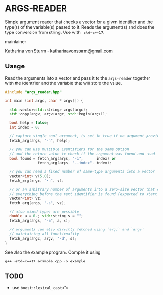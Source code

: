 # ARGS-READER

Simple argument reader that checks a vector for a given identifier and
the type(s) of the variable(s) passed to it. Reads the argument(s) and
does the type conversion from string. Use with `-std=c++17`. 

maintainer  

Katharina von Sturm - katharinavonsturm@gmail.com  

## Usage

Read the arguments into a vector and pass it to the `args-reader` together
with the identifier and the variable that will store the value.

```c++
#include "args_reader.hpp"

int main (int argc, char * argv[]) {

  std::vector<std::string> args(argc);
  std::copy(argv, argv+argc, std::begin(args));

  bool help = false;
  int index = 0;

  // capture single bool argument, is set to true if no argument provided
  fetch_arg(args, "-h", help);

  // you can use multiple identifiers for the same option
  // and the return value to check if the argument was found and read
  bool found = fetch_arg(args, "-i",      index) or
               fetch_arg(args, "--index", index);

  // you can read a fixed number of same-type arguments into a vector 
  vector<int> v(5,0);
  fetch_arg(args, "-n", v);

  // or an arbitrary number of arguments into a zero-size vector that captures
  // everything before the next identifier is found (expected to start with `-`)
  vector<int> vz;
  fetch_arg(args, "-a", vz);

  // also mixed types are possible
  double a = 0.; std::string s = "";
  fetch_arg(args, "-m", a, s);

  // arguments can also directly fetched using `argc` and `argv`
  // maintaining all functionality
  fetch_arg(argc, argv, "-d", s);
}
```

See also the example program. Compile it using

```
g++ -std=c++17 example.cpp -o example
```

## TODO

  - use `boost::lexical_cast<T>`
